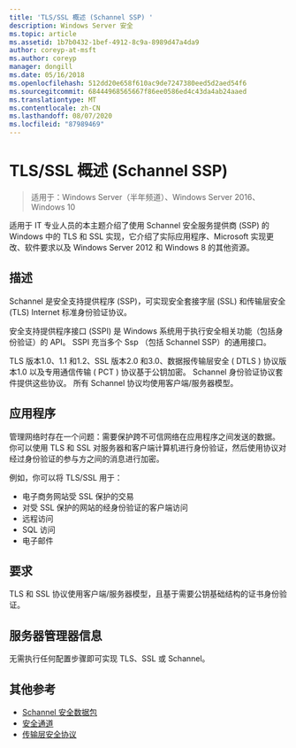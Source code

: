 ```yaml
---
title: 'TLS/SSL 概述 (Schannel SSP) '
description: Windows Server 安全
ms.topic: article
ms.assetid: 1b7b0432-1bef-4912-8c9a-8989d47a4da9
author: coreyp-at-msft
ms.author: coreyp
manager: dongill
ms.date: 05/16/2018
ms.openlocfilehash: 512dd20e658f610ac9de7247380eed5d2aed54f6
ms.sourcegitcommit: 68444968565667f86ee0586ed4c43da4ab24aaed
ms.translationtype: MT
ms.contentlocale: zh-CN
ms.lasthandoff: 08/07/2020
ms.locfileid: "87989469"
---
```

# <a name="tlsssl-overview-schannel-ssp"></a>TLS/SSL 概述 (Schannel SSP) 

>适用于：Windows Server（半年频道）、Windows Server 2016、Windows 10

适用于 IT 专业人员的本主题介绍了使用 Schannel 安全服务提供商 (SSP) 的 Windows 中的 TLS 和 SSL 实现，它介绍了实际应用程序、Microsoft 实现更改、软件要求以及 Windows Server 2012 和 Windows 8 的其他资源。

## <a name="description"></a><a name="BKMK_OVER"></a>描述
Schannel 是安全支持提供程序 (SSP)，可实现安全套接字层 (SSL) 和传输层安全 (TLS) Internet 标准身份验证协议。

安全支持提供程序接口 (SSPI) 是 Windows 系统用于执行安全相关功能（包括身份验证）的 API。 SSPI 充当多个 Ssp （包括 Schannel SSP）的通用接口。

TLS 版本1.0、1.1 和1.2、SSL 版本2.0 和3.0、数据报传输层安全 \( DTLS \) 协议版本1.0 以及专用通信传输 \( PCT \) 协议基于公钥加密。 Schannel 身份验证协议套件提供这些协议。 所有 Schannel 协议均使用客户端/服务器模型。

## <a name="applications"></a><a name="BKMK_APP"></a>应用程序
管理网络时存在一个问题：需要保护跨不可信网络在应用程序之间发送的数据。 你可以使用 TLS 和 SSL 对服务器和客户端计算机进行身份验证，然后使用协议对经过身份验证的参与方之间的消息进行加密。

例如，你可以将 TLS/SSL 用于：

-   电子商务网站受 SSL 保护的交易
-   对受 SSL 保护的网站的经身份验证的客户端访问
-   远程访问
-   SQL 访问
-   电子邮件

## <a name="requirements"></a><a name="BKMK_SOFT"></a>要求
TLS 和 SSL 协议使用客户端/服务器模型，且基于需要公钥基础结构的证书身份验证。

## <a name="server-manager-information"></a><a name="BKMK_INSTALL"></a>服务器管理器信息
无需执行任何配置步骤即可实现 TLS、SSL 或 Schannel。

## <a name="additional-references"></a>其他参考 ##

-   [Schannel 安全数据包](/windows/desktop/com/schannel)
-   [安全通道](/windows/desktop/SecAuthN/secure-channel)
-   [传输层安全协议](/windows/desktop/SecAuthN/transport-layer-security-protocol)